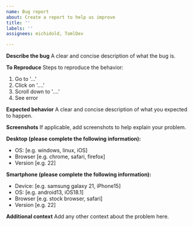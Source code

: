 ```yaml
---
name: Bug report
about: Create a report to help us improve
title: ''
labels: ''
assignees: michidold, TomlDev

---
```


**Describe the bug**
A clear and concise description of what the bug is.

**To Reproduce**
Steps to reproduce the behavior:
1. Go to '...'
2. Click on '....'
3. Scroll down to '....'
4. See error

**Expected behavior**
A clear and concise description of what you expected to happen.

**Screenshots**
If applicable, add screenshots to help explain your problem.

**Desktop (please complete the following information):**
 - OS: [e.g. windows, linux, iOS]
 - Browser [e.g. chrome, safari, firefox]
 - Version [e.g. 22]

**Smartphone (please complete the following information):**
 - Device: [e.g. samsung galaxy 21, iPhone15]
 - OS: [e.g. android13, iOS18.1]
 - Browser [e.g. stock browser, safari]
 - Version [e.g. 22]

**Additional context**
Add any other context about the problem here.
